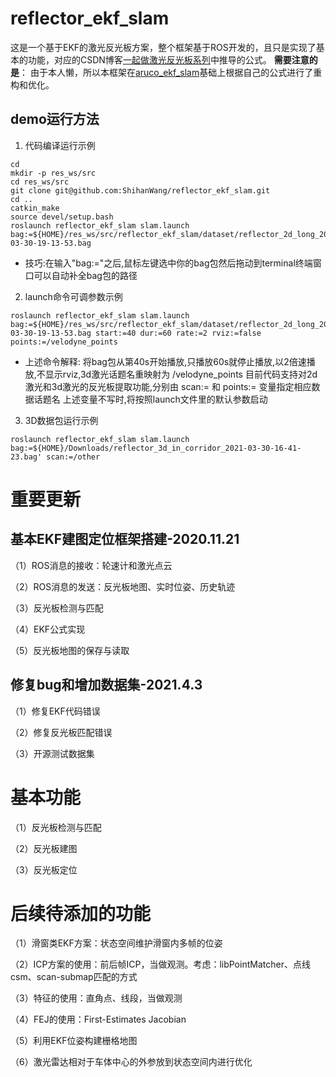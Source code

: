 # reflector_ekf_slam
这是一个基于EKF的激光反光板方案，整个框架基于ROS开发的，且只是实现了基本的功能，对应的CSDN博客[一起做激光反光板系列](https://blog.csdn.net/yeluohanchan/article/details/109620511)中推导的公式。
**需要注意的是**：
由于本人懒，所以本框架在[aruco_ekf_slam](https://github.com/ydsf16/aruco_ekf_slam)基础上根据自己的公式进行了重构和优化。

## demo运行方法

1) 代码编译运行示例
```
cd
mkdir -p res_ws/src
cd res_ws/src
git clone git@github.com:ShihanWang/reflector_ekf_slam.git
cd ..
catkin_make
source devel/setup.bash
roslaunch reflector_ekf_slam slam.launch bag:=${HOME}/res_ws/src/reflector_ekf_slam/dataset/reflector_2d_long_2021-03-30-19-13-53.bag
```
- 技巧:在输入"bag:="之后,鼠标左键选中你的bag包然后拖动到terminal终端窗口可以自动补全bag包的路径

2) launch命令可调参数示例
```
roslaunch reflector_ekf_slam slam.launch bag:=${HOME}/res_ws/src/reflector_ekf_slam/dataset/reflector_2d_long_2021-03-30-19-13-53.bag start:=40 dur:=60 rate:=2 rviz:=false points:=/velodyne_points
```
- 上述命令解释:
将bag包从第40s开始播放,只播放60s就停止播放,以2倍速播放,不显示rviz,3d激光话题名重映射为 /velodyne_points
目前代码支持对2d激光和3d激光的反光板提取功能,分别由 scan:= 和 points:= 变量指定相应数据话题名
上述变量不写时,将按照launch文件里的默认参数启动

3) 3D数据包运行示例
```
roslaunch reflector_ekf_slam slam.launch bag:=${HOME}/Downloads/reflector_3d_in_corridor_2021-03-30-16-41-23.bag' scan:=/other
```


# 重要更新

## 基本EKF建图定位框架搭建-2020.11.21

（1）ROS消息的接收：轮速计和激光点云

（2）ROS消息的发送：反光板地图、实时位姿、历史轨迹

（3）反光板检测与匹配

（4）EKF公式实现

（5）反光板地图的保存与读取
## 修复bug和增加数据集-2021.4.3

（1）修复EKF代码错误

（2）修复反光板匹配错误

（3）开源测试数据集


# 基本功能
（1）反光板检测与匹配

（2）反光板建图

（3）反光板定位

# 后续待添加的功能

（1）滑窗类EKF方案：状态空间维护滑窗内多帧的位姿

（2）ICP方案的使用：前后帧ICP，当做观测。考虑：libPointMatcher、点线csm、scan-submap匹配的方式

（3）特征的使用：直角点、线段，当做观测

（4）FEJ的使用：First-Estimates Jacobian

（5）利用EKF位姿构建栅格地图

（6）激光雷达相对于车体中心的外参放到状态空间内进行优化
